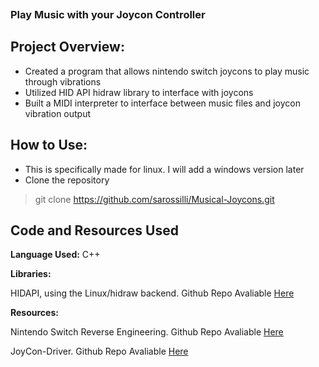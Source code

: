 ![<img src="https://raw.githubusercontent.com/Sarossilli/Musical-Joycons/master/readme/header.gif" alt="HEADER">](HEADER.GIF) 
### Play Music with your Joycon Controller

## Project Overview:
- Created a program that allows nintendo switch joycons to play music through vibrations
- Utilized HID API hidraw library to interface with joycons
- Built a MIDI interpreter to interface between music files and joycon vibration output

## How to Use:
- This is specifically made for linux. I will add a windows version later
- Clone the repository 
> git clone https://github.com/sarossilli/Musical-Joycons.git


## Code and Resources Used 
**Language Used:** C++

**Libraries:** 

HIDAPI, using the Linux/hidraw backend. Github Repo Avaliable [Here](https://github.com/signal11/hidapi)

**Resources:**

Nintendo Switch Reverse Engineering. Github Repo Avaliable [Here](https://github.com/dekuNukem/Nintendo_Switch_Reverse_Engineering/)

JoyCon-Driver. Github Repo Avaliable [Here](https://github.com/fossephate/JoyCon-Driver)

